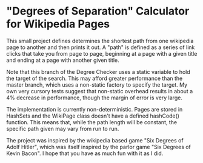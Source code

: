 "Degrees of Separation" Calculator for Wikipedia Pages
===

This small project defines determines the shortest path from one wikipedia page
to another and then prints it out. A "path" is defined as a series of link 
clicks that take you from page to page, beginning at a page with a given title
and ending at a page with another given title.

Note that this branch of the Degree Checker uses a static variable to hold
the target of the search. This may afford greater performance than the master
branch, which uses a non-static factory to specify the target.
My own very cursory tests suggest that non-static overhead results in about a 4%
decrease in performance, though the margin of error is very large.

The implementation is currently non-deterministic. Pages are stored in HashSets
and the WikiPage class doesn't have a defined hashCode() function. This means 
that, while the path length will be constant, the specific path given may vary
from run to run.

The project was inspired by the wikipedia based game "Six Degrees of Adolf
Hitler", which was itself inspired by the parlor game "Six Degrees of Kevin
Bacon". I hope that you have as much fun with it as I did.
